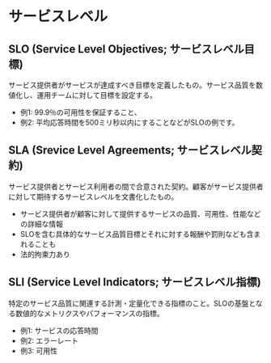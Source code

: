 # サービスレベル
## SLO (Service Level Objectives; サービスレベル目標)
サービス提供者がサービスが達成すべき目標を定義したもの。サービス品質を数値化し、運用チームに対して目標を設定する。
- 例1: 99.9％の可用性を保証すること、
- 例2: 平均応答時間を500ミリ秒以内にすることなどがSLOの例です。

## SLA (Srevice Level Agreements; サービスレベル契約)
サービス提供者とサービス利用者の間で合意された契約。顧客がサービス提供者に対して期待するサービスレベルを文書化したもの。
- サービス提供者が顧客に対して提供するサービスの品質、可用性、性能などの詳細な情報
- SLOを含む具体的なサービス品質目標とそれに対する報酬や罰則なども含まれることも
- 法的拘束力あり

## SLI (Service Level Indicators; サービスレベル指標)
特定のサービス品質に関連する計測・定量化できる指標のこと。SLOの基盤となる数値的なメトリクスやパフォーマンスの指標。
- 例1: サービスの応答時間
- 例2: エラーレート
- 例3: 可用性
